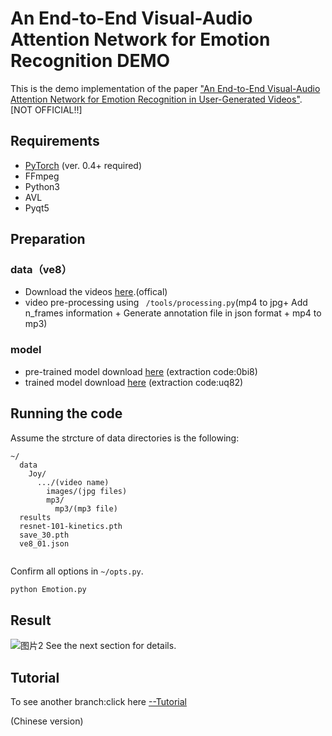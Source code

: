 # An End-to-End Visual-Audio Attention Network for Emotion Recognition DEMO

<!-- ### [Project Page](https://github.com/maysonma/VAANet) | [Paper](https://www.aiide.org/ojs/index.php/AAAI/article/view/5364)

Sicheng Zhao\*,
Yunsheng Ma\*,
Yang Gu,
Jufeng Yang,
Tengfei Xing,
Pengfei Xu,
Runbo Hu,
Hua Chai,
Kurt Keutzer<br>
\*denotes equal contribution -->

This is the demo implementation of the paper ["An End-to-End Visual-Audio Attention Network for Emotion Recognition in User-Generated Videos"](https://www.aiide.org/ojs/index.php/AAAI/article/view/5364). [NOT OFFICIAL!!]


## Requirements
* [PyTorch](http://pytorch.org/) (ver. 0.4+ required)
* FFmpeg
* Python3
* AVL
* Pyqt5

## Preparation

### data（ve8）
* Download the videos [here](https://drive.google.com/drive/u/1/folders/0B5peJ1MHnIWGd3pFbzMyTG5BSGs).(offical)
* video pre-processing using ``` /tools/processing.py```(mp4 to jpg+ Add n_frames information + Generate annotation file in json format + mp4 to mp3)

### model
* pre-trained model download [here](https://pan.baidu.com/s/1gi01VMev8WWwMGihdbI-Ow) (extraction code:0bi8)
* trained model download [here](https://pan.baidu.com/s/1qJGtjTwh3D90uUZCh0D5Jw) (extraction code:uq82)

## Running the code
Assume the strcture of data directories is the following:
```misc
~/
  data
    Joy/
      .../(video name)
        images/(jpg files)
        mp3/
          mp3/(mp3 file)
  results
  resnet-101-kinetics.pth
  save_30.pth
  ve8_01.json
  
```

Confirm all options in ```~/opts.py```.
```bash
python Emotion.py
```

## Result
![图片2](https://user-images.githubusercontent.com/60317828/129351229-7cebb23c-c1dc-4c94-a84f-b0b3394573af.png)
See the next section for details.

## Tutorial
To see another branch:click here [--Tutorial](https://github.com/Robin-WZQ/multimodel-emotion-recongnition-DEMO/tree/main)
 
(Chinese version)
